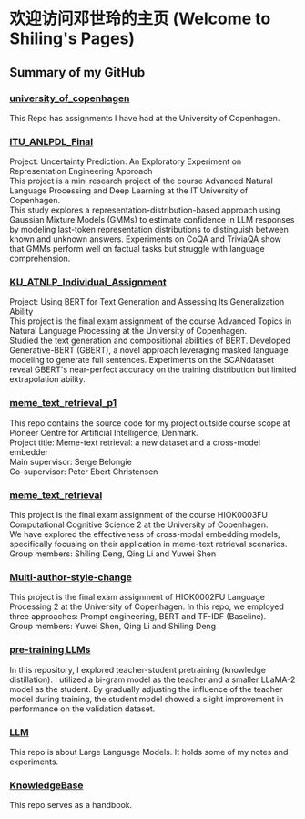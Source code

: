 # 欢迎访问邓世玲的主页 (Welcome to Shiling's Pages)

## Summary of my GitHub
### [university_of_copenhagen](https://github.com/Seefreem/university_of_copenhagen)
This Repo has assignments I have had at the University of Copenhagen.  

### [ITU_ANLPDL_Final](https://github.com/Seefreem/ITU_ANLPDL_Final)
Project: Uncertainty Prediction: An Exploratory Experiment on Representation Engineering Approach  
This project is a mini research project of the course Advanced Natural Language Processing and Deep Learning at the IT University of Copenhagen.   
This study explores a representation-distribution-based approach using Gaussian Mixture Models (GMMs) to estimate confidence in LLM responses by modeling last-token representation distributions to distinguish between known and unknown answers. Experiments on CoQA and TriviaQA show that GMMs perform well on factual tasks but struggle with language comprehension.  

### [KU_ATNLP_Individual_Assignment](https://github.com/Seefreem/KU_ATNLP_Individual_Assignment)
Project: Using BERT for Text Generation and Assessing Its Generalization Ability   
This project is the final exam assignment of the course Advanced Topics in Natural Language Processing at the University of Copenhagen.   
Studied the text generation and compositional abilities of BERT. Developed Generative-BERT (GBERT), a novel approach leveraging masked language modeling to generate full sentences. Experiments on the SCANdataset reveal GBERT's near-perfect accuracy on the training distribution but limited extrapolation ability.

### [meme_text_retrieval_p1](https://github.com/Seefreem/meme_text_retrieval_p1)
This repo contains the source code for my project outside course scope at Pioneer Centre for Artificial Intelligence, Denmark.  
Project title: Meme-text retrieval: a new dataset and a cross-model embedder  
Main supervisor: Serge Belongie  
Co-supervisor: Peter Ebert Christensen  

### [meme_text_retrieval](https://github.com/Seefreem/meme_text_retrieval)
This project is the final exam assignment of the course HIOK0003FU Computational Cognitive Science 2 at the University of Copenhagen.  
We have explored the effectiveness of cross-modal embedding models, specifically focusing on their application in meme-text retrieval scenarios.  
Group members: Shiling Deng, Qing Li and Yuwei Shen

### [Multi-author-style-change](https://github.com/avialofmeth/Multi-Author-Style-Change)
This project is the final exam assignment of HIOK0002FU Language Processing 2 at the University of Copenhagen.
In this repo, we employed three approaches: Prompt engineering, BERT and TF-IDF (Baseline).  
Group members: Yuwei Shen, Qing Li and Shiling Deng  

### [pre-training LLMs](https://github.com/Seefreem/llm_pre_training_acceleration)
In this repository, I explored teacher-student pretraining (knowledge distillation). I utilized a bi-gram model as the teacher and a smaller LLaMA-2 model as the student. By gradually adjusting the influence of the teacher model during training, the student model showed a slight improvement in performance on the validation dataset.  

### [LLM](https://github.com/Seefreem/LLM)
This repo is about Large Language Models. It holds some of my notes and experiments.  

### [KnowledgeBase](https://github.com/Seefreem/KnowledgeBase)
This repo serves as a handbook.   


